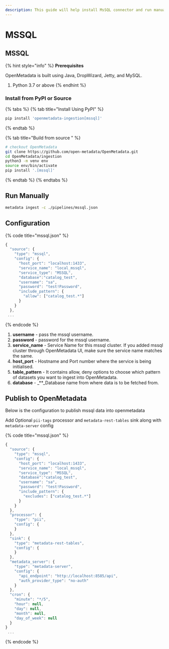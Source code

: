 ```yaml
---
description: This guide will help install MsSQL connector and run manually
---
```


# MSSQL

## MSSQL

{% hint style="info" %}
**Prerequisites**

OpenMetadata is built using Java, DropWizard, Jetty, and MySQL.

1. Python 3.7 or above
{% endhint %}

### Install from PyPI or Source

{% tabs %}
{% tab title="Install Using PyPI" %}
```bash
pip install 'openmetadata-ingestion[mssql]'
```
{% endtab %}

{% tab title="Build from source " %}
```bash
# checkout OpenMetadata
git clone https://github.com/open-metadata/OpenMetadata.git
cd OpenMetadata/ingestion
python3 -m venv env
source env/bin/activate
pip install '.[mssql]'
```
{% endtab %}
{% endtabs %}

## Run Manually

```bash
metadata ingest -c ./pipelines/mssql.json
```

## Configuration

{% code title="mssql.json" %}
```javascript
{
  "source": {
    "type": "mssql",
    "config": {
      "host_port": "localhost:1433",
      "service_name": "local_mssql",
      "service_type": "MSSQL",
      "database":"catalog_test",
      "username": "sa",
      "password": "test!Password",
      "include_pattern": {
        "allow": ["catalog_test.*"]
      }
    }
  },
 ...
```
{% endcode %}

1. **username** - pass the mssql username.
2. **password** - password for the mssql username.
3. **service\_name** - Service Name for this mssql cluster. If you added mssql cluster through OpenMetadata UI, make sure the service name matches the same.
4. **host\_port** - Hostname and Port number where the service is being initialised.
5. **table\_pattern** - It contains allow, deny options to choose which pattern of datasets you want to ingest into OpenMetadata.
6. **database** - \_\*\*\_Database name from where data is to be fetched from.

## Publish to OpenMetadata

Below is the configuration to publish mssql data into openmetadata

Add Optional `pii-tags` processor and `metadata-rest-tables` sink along with `metadata-server` config

{% code title="mssql.json" %}
```javascript
{
  "source": {
    "type": "mssql",
    "config": {
      "host_port": "localhost:1433",
      "service_name": "local_mssql",
      "service_type": "MSSQL",
      "database":"catalog_test",
      "username": "sa",
      "password": "test!Password",
      "include_pattern": {
        "excludes": ["catalog_test.*"]
      }
    }
  },
  "processor": {
    "type": "pii",
    "config": {
    }
  },
  "sink": {
    "type": "metadata-rest-tables",
    "config": {
    }
  },
  "metadata_server": {
    "type": "metadata-server",
    "config": {
      "api_endpoint": "http://localhost:8585/api",
      "auth_provider_type": "no-auth"
    }
  },
  "cron": {
    "minute": "*/5",
    "hour": null,
    "day": null,
    "month": null,
    "day_of_week": null
  }
}
 ...
```
{% endcode %}

